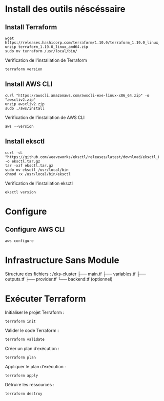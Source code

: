 # Install des outils néscéssaire

## Install Terraform
```shell
wget https://releases.hashicorp.com/terraform/1.10.0/terraform_1.10.0_linux_amd64.zip
unzip terraform_1.10.0_linux_amd64.zip
sudo mv terraform /usr/local/bin/
```
Verification de l'installation de Terraform
```shell
terraform version
```

## Install AWS CLI
```shell
curl "https://awscli.amazonaws.com/awscli-exe-linux-x86_64.zip" -o "awscliv2.zip"
unzip awscliv2.zip
sudo ./aws/install
```
Verification de l'installation de AWS CLI
```shell
aws --version
```

## Install eksctl
```shell
curl -sL "https://github.com/weaveworks/eksctl/releases/latest/download/eksctl_Linux_amd64.tar.gz" -o eksctl.tar.gz
tar -xzf eksctl.tar.gz
sudo mv eksctl /usr/local/bin
chmod +x /usr/local/bin/eksctl
```
Verification de l'installation eksctl
```shell
eksctl version
```

# Configure 

## Configure AWS CLI
```shell
aws configure
```

# Infrastructure Sans Module

Structure des fichiers :
/eks-cluster
  ├── main.tf
  ├── variables.tf
  ├── outputs.tf
  ├── provider.tf
  └── backend.tf (optionnel)

# Exécuter Terraform

Initialiser le projet Terraform :
```shell
terraform init
```

Valider le code Terraform :
```shell
terraform validate
```

Créer un plan d’exécution :
```shell
terraform plan
```

Appliquer le plan d’exécution :
```shell
terraform apply
```

Détruire les ressources :
```shell
terraform destroy
```